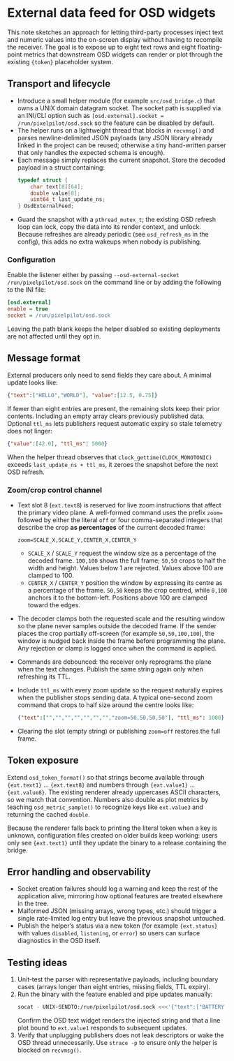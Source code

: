 # External data feed for OSD widgets

This note sketches an approach for letting third-party processes inject text and
numeric values into the on-screen display without having to recompile the
receiver. The goal is to expose up to eight text rows and eight floating-point
metrics that downstream OSD widgets can render or plot through the existing
`{token}` placeholder system.

## Transport and lifecycle

* Introduce a small helper module (for example `src/osd_bridge.c`) that owns a
  UNIX domain datagram socket. The socket path is supplied via an INI/CLI option
  such as `[osd.external].socket = /run/pixelpilot/osd.sock` so the feature can
  be disabled by default.
* The helper runs on a lightweight thread that blocks in `recvmsg()` and parses
  newline-delimited JSON payloads (any JSON library already linked in the
  project can be reused; otherwise a tiny hand-written parser that only handles
  the expected schema is enough).
* Each message simply replaces the current snapshot. Store the decoded payload
  in a struct containing:
  ```c
  typedef struct {
      char text[8][64];
      double value[8];
      uint64_t last_update_ns;
  } OsdExternalFeed;
  ```
* Guard the snapshot with a `pthread_mutex_t`; the existing OSD refresh loop can
  lock, copy the data into its render context, and unlock. Because refreshes are
  already periodic (see `osd_refresh_ms` in the config), this adds no extra
  wakeups when nobody is publishing.

### Configuration

Enable the listener either by passing `--osd-external-socket /run/pixelpilot/osd.sock`
on the command line or by adding the following to the INI file:

```ini
[osd.external]
enable = true
socket = /run/pixelpilot/osd.sock
```

Leaving the path blank keeps the helper disabled so existing deployments are not
affected until they opt in.

## Message format

External producers only need to send fields they care about. A minimal update
looks like:

```json
{"text":["HELLO","WORLD"], "value":[12.5, 0.75]}
```

If fewer than eight entries are present, the remaining slots keep their prior
contents. Including an empty array clears previously published data. Optional
`ttl_ms` lets publishers request automatic expiry so stale telemetry does not
linger:

```json
{"value":[42.0], "ttl_ms": 5000}
```

When the helper thread observes that `clock_gettime(CLOCK_MONOTONIC)` exceeds
`last_update_ns + ttl_ms`, it zeroes the snapshot before the next OSD refresh.

### Zoom/crop control channel

* Text slot 8 (`ext.text8`) is reserved for live zoom instructions that affect the
  primary video plane. A well-formed command uses the prefix `zoom=` followed by
  either the literal `off` or four comma-separated integers that describe the
  crop **as percentages** of the current decoded frame:

  ```text
  zoom=SCALE_X,SCALE_Y,CENTER_X,CENTER_Y
  ```

  * `SCALE_X` / `SCALE_Y` request the window size as a percentage of the decoded
    frame. `100,100` shows the full frame; `50,50` crops to half the width and
    height. Values below 1 are rejected. Values above 100 are clamped to 100.
  * `CENTER_X` / `CENTER_Y` position the window by expressing its centre as a
    percentage of the frame. `50,50` keeps the crop centred, while `0,100` anchors
    it to the bottom-left. Positions above 100 are clamped toward the edges.

* The decoder clamps both the requested scale and the resulting window so the
  plane never samples outside the decoded frame. If the sender places the crop
  partially off-screen (for example `50,50,100,100`), the window is nudged back
  inside the frame before programming the plane. Any rejection or clamp is logged
  once when the command is applied.
* Commands are debounced: the receiver only reprograms the plane when the text
  changes. Publish the same string again only when refreshing its TTL.
* Include `ttl_ms` with every zoom update so the request naturally expires when
  the publisher stops sending data. A typical one-second zoom command that crops
  to half size around the centre looks like:

  ```json
  {"text":["","","","","","","","zoom=50,50,50,50"], "ttl_ms": 1000}
  ```

* Clearing the slot (empty string) or publishing `zoom=off` restores the full
  frame.

## Token exposure

Extend `osd_token_format()` so that strings become available through
`{ext.text1}` … `{ext.text8}` and numbers through `{ext.value1}` …
`{ext.value8}`. The existing renderer already uppercases ASCII characters, so we
match that convention. Numbers also double as plot metrics by teaching
`osd_metric_sample()` to recognize keys like `ext.value3` and returning the
cached `double`.

Because the renderer falls back to printing the literal token when a key is
unknown, configuration files created on older builds keep working: users only
see `{ext.text1}` until they update the binary to a release containing the
bridge.

## Error handling and observability

* Socket creation failures should log a warning and keep the rest of the
  application alive, mirroring how optional features are treated elsewhere in
  the tree.
* Malformed JSON (missing arrays, wrong types, etc.) should trigger a single
  rate-limited log entry but leave the previous snapshot untouched.
* Publish the helper’s status via a new token (for example `{ext.status}` with
  values `disabled`, `listening`, or `error`) so users can surface diagnostics in
  the OSD itself.

## Testing ideas

1. Unit-test the parser with representative payloads, including boundary cases
   (arrays longer than eight entries, missing fields, TTL expiry).
2. Run the binary with the feature enabled and pipe updates manually:
   ```sh
   socat - UNIX-SENDTO:/run/pixelpilot/osd.sock <<<'{"text":["BATTERY 12.6V"]}'
   ```
   Confirm the OSD text widget renders the injected string and that a line plot
   bound to `ext.value1` responds to subsequent updates.
3. Verify that unplugging publishers does not leak descriptors or wake the OSD
   thread unnecessarily. Use `strace -p` to ensure only the helper is blocked on
   `recvmsg()`.
